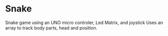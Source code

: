 # Snake
Snake game using an UNO micro controler, Led Matrix, and joystick
Uses an array to track body parts, head and position.
